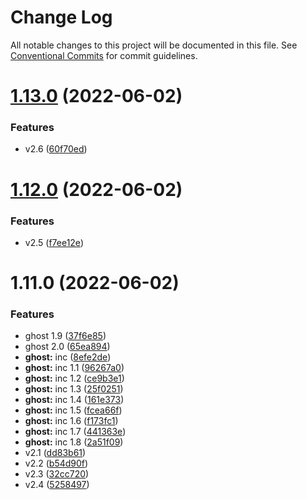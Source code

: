 # Change Log

All notable changes to this project will be documented in this file.
See [Conventional Commits](https://conventionalcommits.org) for commit guidelines.

# [1.13.0](https://github.com/dbasilioesp/lerna-learning/compare/v1.12.0...v1.13.0) (2022-06-02)


### Features

* v2.6 ([60f70ed](https://github.com/dbasilioesp/lerna-learning/commit/60f70edd62111513f3efe6fe30d65f0afd8438d8))





# [1.12.0](https://github.com/dbasilioesp/lerna-learning/compare/v1.11.0...v1.12.0) (2022-06-02)


### Features

* v2.5 ([f7ee12e](https://github.com/dbasilioesp/lerna-learning/commit/f7ee12e02791c7d9816c664a546a3bccd62b0921))





# 1.11.0 (2022-06-02)


### Features

* ghost 1.9 ([37f6e85](https://github.com/dbasilioesp/lerna-learning/commit/37f6e854092b76443d1b6aa2278c0a25f10177c3))
* ghost 2.0 ([65ea894](https://github.com/dbasilioesp/lerna-learning/commit/65ea89403240049b5ec8dfa31e4d9ec876973c09))
* **ghost:** inc ([8efe2de](https://github.com/dbasilioesp/lerna-learning/commit/8efe2de4daf95e7c21f046111077a0aa537d070a))
* **ghost:** inc 1.1 ([96267a0](https://github.com/dbasilioesp/lerna-learning/commit/96267a085df226b2ac8be47a0f0552f9cd614fbc))
* **ghost:** inc 1.2 ([ce9b3e1](https://github.com/dbasilioesp/lerna-learning/commit/ce9b3e17c105e1cb0dceaab4451b75130e892227))
* **ghost:** inc 1.3 ([25f0251](https://github.com/dbasilioesp/lerna-learning/commit/25f0251d42376435e0534be44bc8de3aed065b3f))
* **ghost:** inc 1.4 ([161e373](https://github.com/dbasilioesp/lerna-learning/commit/161e3736d4c4d38ad33405b8a8894ba92e7cdc1c))
* **ghost:** inc 1.5 ([fcea66f](https://github.com/dbasilioesp/lerna-learning/commit/fcea66f11c23f51d280c798a1f00d82f24e1cdda))
* **ghost:** inc 1.6 ([f173fc1](https://github.com/dbasilioesp/lerna-learning/commit/f173fc1394384f0879bff4183ca6ef21cb4ebdf6))
* **ghost:** inc 1.7 ([441363e](https://github.com/dbasilioesp/lerna-learning/commit/441363e81386905a4b5e409d9ec6d51403c80866))
* **ghost:** inc 1.8 ([2a51f09](https://github.com/dbasilioesp/lerna-learning/commit/2a51f09380e94275c8a918943ef5366f48319927))
* v2.1 ([dd83b61](https://github.com/dbasilioesp/lerna-learning/commit/dd83b61d620d173126fe56450dc74bd6e5e41ede))
* v2.2 ([b54d90f](https://github.com/dbasilioesp/lerna-learning/commit/b54d90fb408d7b83136261de2571b72ba5b46923))
* v2.3 ([32cc720](https://github.com/dbasilioesp/lerna-learning/commit/32cc720a06a1eac4c96789b820f52965ca9901e5))
* v2.4 ([5258497](https://github.com/dbasilioesp/lerna-learning/commit/5258497ca60facbf2e1e3a5ca7803833e57fafc6))
